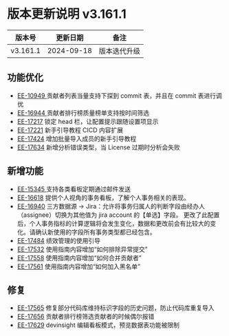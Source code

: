 # 版本更新说明 v3.161.1

| 版本号<br/>   | 更新日期<br/>   | 备注<br/>         |
| ------------- | --------------- | ----------------- |
| v3.161.1<br/> | 2024-09-18<br/> | 版本迭代升级<br/> |

## 功能优化

- [EE-10949  ](https://merico.atlassian.net/browse/EE-10949)  贡献者列表当量支持下探到 commit 表，并且在 commit 表进行调优
- [EE-16944  ](https://merico.atlassian.net/browse/EE-16944)  贡献者排行榜质量榜单支持按时间筛选
- [EE-17217](https://merico.atlassian.net/browse/EE-17217)    锁定 head 栏，让配置提示跟随设置项显示
- [EE-17221](https://merico.atlassian.net/browse/EE-17221)    新手引导教程 CICD 内容扩展
- [EE-17424](https://merico.atlassian.net/browse/EE-17424)    增加批量导入成员的新手引导教程
- [EE-17634](https://merico.atlassian.net/browse/EE-17634)    新增分析错误类型，当 License 过期时分析会失败

## 新增功能

- [EE-15345 ](https://merico.atlassian.net/browse/EE-15345)   支持各类看板定期通过邮件发送
- [EE-16618](https://merico.atlassian.net/browse/EE-16618)    提供个人视角的事务看板，了解个人事务相关的表现。
- [EE-16940](https://merico.atlassian.net/browse/EE-16940)    三方数据源 -> Jira：允许将事务归属人的判断字段由经办人（assignee）切换为其他值为 jira account 的【单选】字段。 更改了此配置后，个人事务指标的计算逻辑将会发生变化，数据和更改前会有比较大的变化。请确认新使用的字段所有事务类型都已经包含。
- [EE-17484](https://merico.atlassian.net/browse/EE-17484)    绩效管理的使用引导
- [EE-17532](https://merico.atlassian.net/browse/EE-17532)    使用指南内容增加“如何排除异常提交”
- [EE-17558](https://merico.atlassian.net/browse/EE-17558)    使用指南内容增加“如何合并贡献者”
- [EE-17561](https://merico.atlassian.net/browse/EE-17561)    使用指南内容增加“如何加入黑名单”

## 修复

- [EE-17565](https://merico.atlassian.net/browse/EE-17565)    修复部分代码库维持标识字段的历史问题，防止代码库重复导入
- [EE-17656](https://merico.atlassian.net/browse/EE-17656)    贡献者排行榜筛选贡献者的时候偶尔报错
- [EE-17629](https://merico.atlassian.net/browse/EE-17629)    devinsight 编辑看板模式，预览数据表功能被限制

